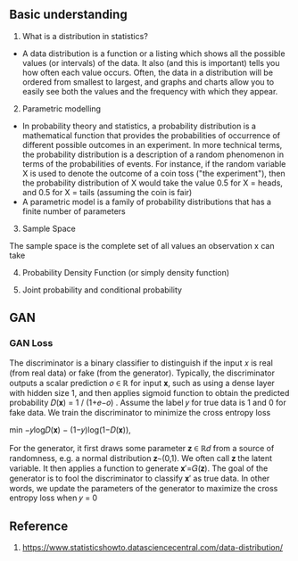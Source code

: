 ## Basic understanding

1. What is a distribution in statistics?

- A data distribution is a function or a listing which shows all the possible values (or intervals) of the data. It also (and this is important) tells you how often each value occurs. Often, the data in a distribution will be ordered from smallest to largest, and graphs and charts allow you to easily see both the values and the frequency with which they appear.

2. Parametric modelling

- In probability theory and statistics, a probability distribution is a mathematical function that provides the probabilities of occurrence of different possible outcomes in an experiment. In more technical terms, the probability distribution is a description of a random phenomenon in terms of the probabilities of events. For instance, if the random variable X is used to denote the outcome of a coin toss ("the experiment"), then the probability distribution of X would take the value 0.5 for X = heads, and 0.5 for X = tails (assuming the coin is fair)
- A parametric model is a family of probability distributions that has a finite number of parameters

3. Sample Space

The sample space is the complete set of all values an observation x can take

4. Probability Density Function (or simply density function)


5. Joint probability and conditional probability


## GAN

### GAN Loss

The discriminator is a binary classifier to distinguish if the input 𝑥 is real (from real data) or fake (from the generator). Typically, the discriminator outputs a scalar prediction 𝑜 ∈ ℝ  for input 𝐱, such as using a dense layer with hidden size 1, and then applies sigmoid function to obtain the predicted probability 𝐷(𝐱) = 1 / (1+𝑒−𝑜) . Assume the label 𝑦 for true data is 1 and 0 for fake data. We train the discriminator to minimize the cross entropy loss

min −𝑦log𝐷(𝐱) − (1−𝑦)log(1−𝐷(𝐱)),

For the generator, it first draws some parameter 𝐳 ∈ ℝ𝑑 from a source of randomness, e.g. a normal distribution 𝐳∼(0,1). We often call 𝐳 the latent variable. It then applies a function to generate 𝐱′=𝐺(𝐳). The goal of the generator is to fool the discriminator to classify 𝐱′ as true data. In other words, we update the parameters of the generator to maximize the cross entropy loss when 𝑦 = 0

## Reference
1. https://www.statisticshowto.datasciencecentral.com/data-distribution/
